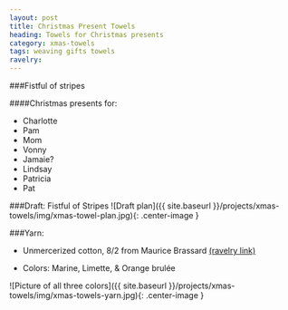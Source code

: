 ```yaml
---
layout: post
title: Christmas Present Towels
heading: Towels for Christmas presents
category: xmas-towels
tags: weaving gifts towels
ravelry:
---
```

###Fistful of stripes

####Christmas presents for:
- Charlotte
- Pam
- Mom
- Vonny
- Jamaie?
- Lindsay
- Patricia
- Pat


###Draft: <span class="h4">Fistful of Stripes
![Draft plan]({{ site.baseurl }}/projects/xmas-towels/img/xmas-towel-plan.jpg){: .center-image }
	
###Yarn:
- Unmercerized cotton, 8/2 from Maurice Brassard [(ravelry link)](http://www.ravelry.com/yarns/library/maurice-brassard-et-fils-inc-8-2-unmercerized-cotton)

- Colors: Marine, Limette, & Orange brulée

![Picture of all three colors]({{ site.baseurl }}/projects/xmas-towels/img/xmas-towels-yarn.jpg){: .center-image }